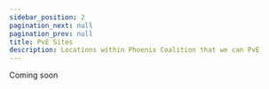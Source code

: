 ```yaml
---
sidebar_position: 2
pagination_next: null
pagination_prev: null
title: PvE Sites
description: Locations within Phoenix Coalition that we can PvE
---
```


Coming soon